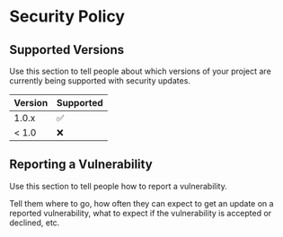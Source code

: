 # Security Policy

## Supported Versions

Use this section to tell people about which versions of your project are
currently being supported with security updates.

| Version | Supported          |
|---------|--------------------|
| 1.0.x   | :white_check_mark: |
| < 1.0   | :x:                |

## Reporting a Vulnerability

Use this section to tell people how to report a vulnerability.

Tell them where to go, how often they can expect to get an update on a
reported vulnerability, what to expect if the vulnerability is accepted or
declined, etc.
